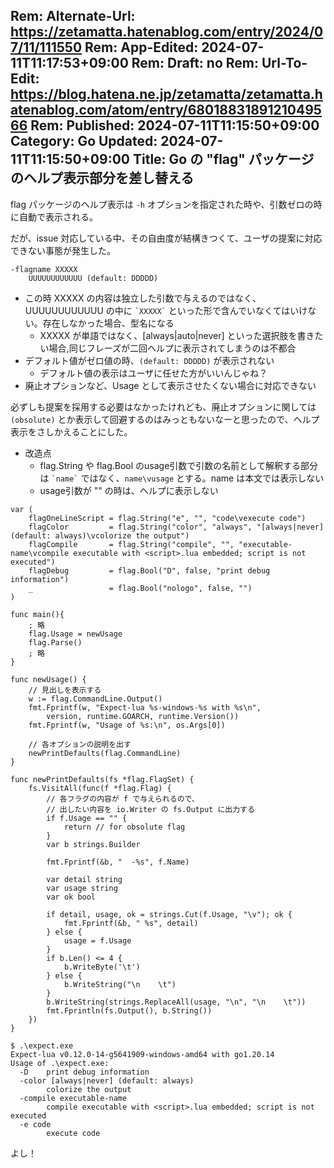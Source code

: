 Rem: Alternate-Url: https://zetamatta.hatenablog.com/entry/2024/07/11/111550
Rem: App-Edited: 2024-07-11T11:17:53+09:00
Rem: Draft: no
Rem: Url-To-Edit: https://blog.hatena.ne.jp/zetamatta/zetamatta.hatenablog.com/atom/entry/6801883189121049566
Rem: Published: 2024-07-11T11:15:50+09:00
Category: Go
Updated: 2024-07-11T11:15:50+09:00
Title: Go の "flag" パッケージのヘルプ表示部分を差し替える
---
flag パッケージのヘルプ表示は `-h` オプションを指定された時や、引数ゼロの時に自動で表示される。

だが、issue 対応している中、その自由度が結構きつくて、ユーザの提案に対応できない事態が発生した。

```
-flagname XXXXX
    UUUUUUUUUUUU (default: DDDDD)
```

+ この時 XXXXX の内容は独立した引数で与えるのではなく、UUUUUUUUUUUU の中に ``` `XXXXX` ``` といった形で含んでいなくてはいけない。存在しなかった場合、型名になる 
    + XXXXX が単語ではなく、[always|auto|never] といった選択肢を書きたい場合,同じフレーズが二回ヘルプに表示されてしまうのは不都合
+ デフォルト値がゼロ値の時、`(default: DDDDD)` が表示されない
    + デフォルト値の表示はユーザに任せた方がいいんじゃね？
+ 廃止オプションなど、Usage として表示させたくない場合に対応できない

必ずしも提案を採用する必要はなかったけれども、廃止オプションに関しては `(obsolute)` とか表示して回避するのはみっともないなーと思ったので、ヘルプ表示をさしかえることにした。

+ 改造点
    + flag.String や flag.Bool のusage引数で引数の名前として解釈する部分は ``` `name` ``` ではなく、`name\vusage` とする。name は本文では表示しない
    + usage引数が "" の時は、ヘルプに表示しない

```
var (
    flagOneLineScript = flag.String("e", "", "code\vexecute code")
    flagColor         = flag.String("color", "always", "[always|never] (default: always)\vcolorize the output")
    flagCompile       = flag.String("compile", "", "executable-name\vcompile executable with <script>.lua embedded; script is not executed")
    flagDebug         = flag.Bool("D", false, "print debug information")
    _                 = flag.Bool("nologo", false, "")
)

func main(){
    ; 略
    flag.Usage = newUsage
    flag.Parse()
    ; 略
}

func newUsage() {
    // 見出しを表示する
    w := flag.CommandLine.Output()
    fmt.Fprintf(w, "Expect-lua %s-windows-%s with %s\n",
        version, runtime.GOARCH, runtime.Version())
    fmt.Fprintf(w, "Usage of %s:\n", os.Args[0])

    // 各オプションの説明を出す
    newPrintDefaults(flag.CommandLine)
}

func newPrintDefaults(fs *flag.FlagSet) {
    fs.VisitAll(func(f *flag.Flag) {
        // 各フラグの内容が f で与えられるので、
        // 出したい内容を io.Writer の fs.Output に出力する
        if f.Usage == "" {
            return // for obsolute flag
        }
        var b strings.Builder

        fmt.Fprintf(&b, "  -%s", f.Name)

        var detail string
        var usage string
        var ok bool

        if detail, usage, ok = strings.Cut(f.Usage, "\v"); ok {
            fmt.Fprintf(&b, " %s", detail)
        } else {
            usage = f.Usage
        }
        if b.Len() <= 4 {
            b.WriteByte('\t')
        } else {
            b.WriteString("\n    \t")
        }
        b.WriteString(strings.ReplaceAll(usage, "\n", "\n    \t"))
        fmt.Fprintln(fs.Output(), b.String())
    })
}
```

```
$ .\expect.exe
Expect-lua v0.12.0-14-g5641909-windows-amd64 with go1.20.14
Usage of .\expect.exe:
  -D    print debug information
  -color [always|never] (default: always)
        colorize the output
  -compile executable-name
        compile executable with <script>.lua embedded; script is not executed
  -e code
        execute code

```

よし！
